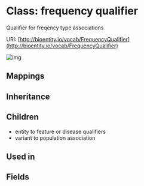 # Class: frequency qualifier


Qualifier for freqency type associations

URI: [http://bioentity.io/vocab/FrequencyQualifier](http://bioentity.io/vocab/FrequencyQualifier)

![img](http://yuml.me/diagram/nofunky;dir:TB/class/\[VariantToPopulationAssociation]uses%20-.->\[FrequencyQualifier],%20\[FrequencyQualifier]^-\[EntityToFeatureOrDiseaseQualifiers])
## Mappings

## Inheritance

## Children

 * entity to feature or disease qualifiers
 * variant to population association
## Used in

## Fields

